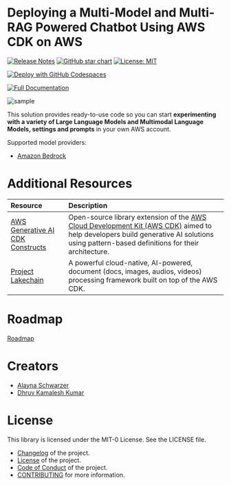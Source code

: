 # Deploying a Multi-Model and Multi-RAG Powered Chatbot Using AWS CDK on AWS

[![Release Notes](https://img.shields.io/github/v/release/aws-samples/aws-genai-llm-chatbot)](https://github.com/aws-samples/aws-genai-llm-chatbot/releases)
[![GitHub star chart](https://img.shields.io/github/stars/aws-samples/aws-genai-llm-chatbot?style=social)](https://star-history.com/#aws-samples/aws-genai-llm-chatbot)
[![License: MIT](https://img.shields.io/badge/License-MIT-yellow.svg)](https://opensource.org/licenses/MIT)

[![Deploy with GitHub Codespaces](https://github.com/codespaces/badge.svg)](https://aws-samples.github.io/aws-genai-llm-chatbot/guide/deploy.html#deploy-with-github-codespaces)

[![Full Documentation](https://img.shields.io/badge/Full%20Documentation-blue?style=for-the-badge&logo=Vite&logoColor=white)](https://aws-samples.github.io/aws-genai-llm-chatbot/)

![sample](docs/about/assets/chabot-sample.gif "AWS GenAI Chatbot")

This solution provides ready-to-use code so you can start **experimenting with a variety of Large Language Models and Multimodal Language Models, settings and prompts** in your own AWS account.

Supported model providers:

- [Amazon Bedrock](https://aws.amazon.com/bedrock/)

# Additional Resources

| Resource |Description|
|:-------------|:-------------|
| [AWS Generative AI CDK Constructs](https://github.com/awslabs/generative-ai-cdk-constructs/) | Open-source library extension of the [AWS Cloud Development Kit (AWS CDK)](https://docs.aws.amazon.com/cdk/v2/guide/home.html)  aimed to help developers build generative AI solutions using pattern-based definitions for their architecture. |
| [Project Lakechain](https://github.com/awslabs/project-lakechain) | A powerful cloud-native, AI-powered, document (docs, images, audios, videos) processing framework built on top of the AWS CDK. |

# Roadmap

[Roadmap](https://docs.google.com/document/d/1sdMllBzb0-4jc7J6-oybvX0xrWbJ9Ybjsp4J5WDwfGY/edit?usp=sharing)

# Creators

- [Alayna Schwarzer](https://www.linkedin.com/in/alayna-schwarzer/)
- [Dhruv Kamalesh Kumar](https://www.linkedin.com/in/dhruvkamaleshkumar)

# License

This library is licensed under the MIT-0 License. See the LICENSE file.

- [Changelog](CHANGELOG.md) of the project.
- [License](LICENSE) of the project.
- [Code of Conduct](CODE_OF_CONDUCT.md) of the project.
- [CONTRIBUTING](CONTRIBUTING.md#security-issue-notifications) for more information.

